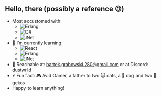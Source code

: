 ## Hello, there (possibly a reference :wink:)

- Most accustomed with:
  -  ![Erlang](https://img.shields.io/badge/Erlang-white.svg?style=for-the-badge&logo=erlang&logoColor=a90533)
  -  ![C#](https://img.shields.io/badge/c%23%20-%23239120.svg?&style=for-the-badge&logo=c-sharp&logoColor=white)
  -  ![.Net](https://img.shields.io/badge/.NET-5C2D91?style=for-the-badge&logo=.net&logoColor=white)
- 🌱 I’m currently learning:
  -  ![React](https://img.shields.io/badge/React-20232A?style=for-the-badge&logo=react&logoColor=61DAFB)
  -  ![Erlang](https://img.shields.io/badge/Erlang-white.svg?style=for-the-badge&logo=erlang&logoColor=a90533)
  -  ![.Net](https://img.shields.io/badge/.NET-5C2D91?style=for-the-badge&logo=.net&logoColor=white) 
- :speech_balloon: Reachable at: bartek.grabowski.280@gmail.com or at Discord: dustwrld
- ⚡ Fun fact: :video_game: Avid Gamer, a father to two :cat: cats, a :dog: dog and two :crocodile: gekos
- Happy to learn anything!
